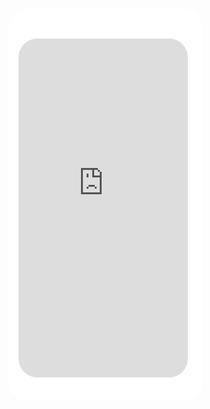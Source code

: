 <style>
  .demo-model{
  font-size: 16px;
  background-color: #fff;
  width: 310px;
  height: 627.87024px;
  position: fixed;
  z-index: 10;
  margin: 0;
  top: calc(50vh - 363.93512px + 1.8rem);
  box-sizing: border-box;
  overflow-y: auto;
  background-image: url(../static/iPhoneX_model.png);
  background-repeat: no-repeat;
  background-size: 100%;
  border-radius: 30px;
  padding: 48px 23px 38px 16px;
}
.model-content{
  box-sizing: border-box;
    width: 100%;
    height: 100%;
    border-bottom-left-radius: 30px;
}
.iframe{
          height: 100%;
    width: 100%;
    border-radius: 30px;
}
</style>
<div class="demo-model"><div class="model-content"><iframe scrolling="auto" frameborder="0" src="https://uct-h5-1257264070.cos-website.ap-guangzhou.myqcloud.com" id="demo-modal" class="iframe"></iframe></div></div>
<link>